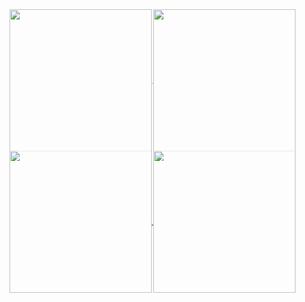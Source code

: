 <a href="https://github.com/anuraghazra/github-readme-stats#gh-dark-mode-only">
  <img height=250 align="center" src="https://github-readme-stats.vercel.app/api?username=bissakov&show_icons=true&include_all_commits=true&hide_rank=true&theme=dark#gh-dark-mode-only" />
</a>
<a href="https://github.com/anuraghazra/github-readme-stats#gh-light-mode-only">
  <img height=250 align="center" src="https://github-readme-stats.vercel.app/api?username=bissakov&show_icons=true&include_all_commits=true&hide_rank=true&theme=default#gh-light-mode-only" />
</a>
<a href="https://github.com/anuraghazra/github-readme-stats#gh-dark-mode-only">
  <img height=250 align="center" src="https://github-readme-stats.vercel.app/api/top-langs/?username=bissakov&layout=compact&langs_count=12&size_weight=0.5&count_weight=0.5&card_width=320&theme=dark#gh-dark-mode-only" />
</a>
<a href="https://github.com/anuraghazra/github-readme-stats#gh-light-mode-only">
  <img height=250 align="center" src="https://github-readme-stats.vercel.app/api/top-langs/?username=bissakov&layout=compact&langs_count=12&size_weight=0.5&count_weight=0.5&card_width=320&theme=default#gh-light-mode-only" />
</a>

